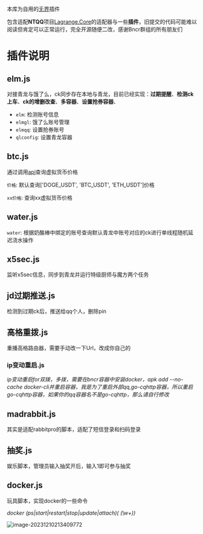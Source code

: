 本库为自用的[无界](https://github.com/Anmours/Bncr)插件

包含适配**NTQQ**项目[Lagrange.Core](https://github.com/LagrangeDev/Lagrange.Core)的适配器与一些**插件**，旧提交的代码可能难以阅读但肯定可以正常运行，完全开源随便二改，感谢Bncr群组的所有朋友们

# 插件说明

## elm.js

对接青龙与饿了么，ck同步存在本地与青龙，目前已经实现：**过期提醒**、**检测ck上车**、**ck的增删改查**、**多容器**、**设置抢券容器**、

- `elm`: 检测账号信息
- `elmgl`: 饿了么账号管理
- `elmqq`: 设置抢券账号
- `qlconfig`: 设置青龙容器

## btc.js

通过调用[api](https://api.gateio.ws/api/v4/spot/tickers)查询虚拟货币价格

`价格`: 默认查询['DOGE_USDT', 'BTC_USDT', 'ETH_USDT']价格

`xx价格`: 查询xx虚拟货币价格

## water.js

`water`: 根据奶酪棒中绑定的账号查询默认青龙中账号对应的ck进行单线程随机延迟浇水操作

## x5sec.js

监听x5sec信息，同步到青龙并运行特级厨师与魔方两个任务

## jd过期推送.js

检测到过期ck后，推送给qq个人，删除pin
 
## 高格重拨.js

重播高格路由器，需要手动改一下Url，改成你自己的

### ip变动重启.js

*ip变动重启for双拨，多拨，需要在bncr容器中安装docker，apk add --no-cache docker-cli并重启容器，我是为了重启外部qq,go-cqhttp容器，所以重启go-cqhttp容器，如果你的qq容器名不是go-cqhttp，那么请自行修改*

## madrabbit.js

其实是适配rabbitpro的脚本，适配了短信登录和扫码登录

## 抽奖.js

娱乐脚本，管理员输入抽奖开后，输入1即可参与抽奖

## docker.js

玩具脚本，实现docker的一些命令

*docker (ps|start|restart|stop|update|attach)( (\w+))*

![image-20231210213409772](http://easyimage.muzi.studio/i/2023/12/10/zalrzb-0.png)

